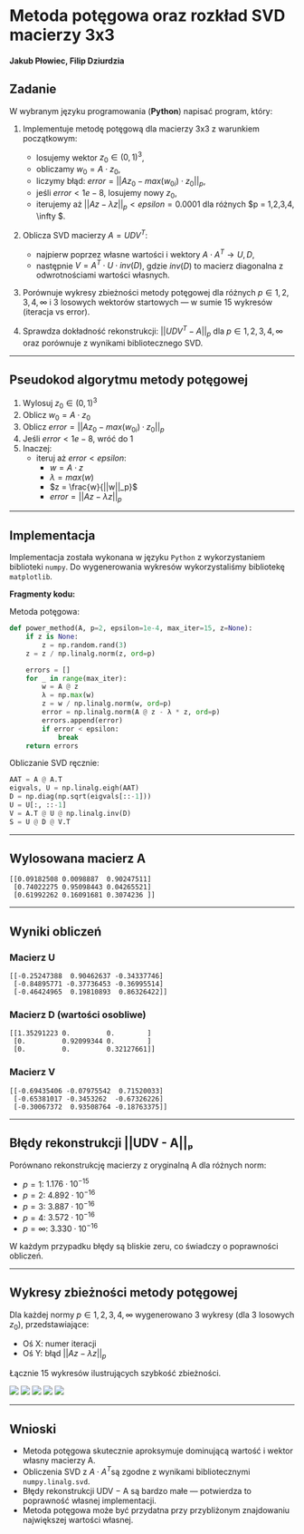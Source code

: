 # Metoda potęgowa oraz rozkład SVD macierzy 3x3  
#### Jakub Płowiec, Filip Dziurdzia

## Zadanie

W wybranym języku programowania (**Python**) napisać program, który:

1. Implementuje metodę potęgową dla macierzy 3x3 z warunkiem początkowym:
   - losujemy wektor $z_0 \in (0,1)^3$,
   - obliczamy $w_0 = A \cdot z_0$,
   - liczymy błąd: $error = ||Az_0 − max(w_{0i}) \cdot z_0||_p$,
   - jeśli $error < 1e-8$, losujemy nowy $z_0$,
   - iterujemy aż $||Az − λz||_p < epsilon = 0.0001$ dla różnych $p = 1,2,3,4, \infty $.

2. Oblicza SVD macierzy $A = UDV^T$:
   - najpierw poprzez własne wartości i wektory $A \cdot A^T → U, D$,
   - następnie $V = A^T \cdot U \cdot inv(D)$, gdzie $inv(D)$ to macierz diagonalna z odwrotnościami wartości własnych.

3. Porównuje wykresy zbieżności metody potęgowej dla różnych $p \in {1,2,3,4, \infty}$ i 3 losowych wektorów startowych — w sumie 15 wykresów (iteracja vs error).

4. Sprawdza dokładność rekonstrukcji: $||UDV^T − A||_p$ dla $p \in {1,2,3,4, \infty}$ oraz porównuje z wynikami bibliotecznego SVD.

---

## Pseudokod algorytmu metody potęgowej

1. Wylosuj $z_0 \in (0,1)^3$
2. Oblicz $w_0 = A \cdot z_0$
3. Oblicz $error = ||Az_0 − max(w_{0i})·z_0||_p$
4. Jeśli $error < 1e-8$, wróć do 1
5. Inaczej:
   - iteruj aż $error < epsilon$:
     - $w = A \cdot z$
     - $\lambda = max(w)$
     - $z = \frac{w}{||w||_p}$
     - $error = ||Az − \lambda z||_p$

---

## Implementacja

Implementacja została wykonana w języku `Python` z wykorzystaniem biblioteki `numpy`. Do wygenerowania wykresów wykorzystaliśmy bibliotekę `matplotlib`.

**Fragmenty kodu:**

Metoda potęgowa:

```python
def power_method(A, p=2, epsilon=1e-4, max_iter=15, z=None):
    if z is None:
        z = np.random.rand(3)
    z = z / np.linalg.norm(z, ord=p)

    errors = []
    for _ in range(max_iter):
        w = A @ z
        λ = np.max(w)
        z = w / np.linalg.norm(w, ord=p)
        error = np.linalg.norm(A @ z - λ * z, ord=p)
        errors.append(error)
        if error < epsilon:
            break
    return errors
```

Obliczanie SVD ręcznie:

```python
AAT = A @ A.T
eigvals, U = np.linalg.eigh(AAT)
D = np.diag(np.sqrt(eigvals[::-1]))
U = U[:, ::-1]
V = A.T @ U @ np.linalg.inv(D)
S = U @ D @ V.T
```

---

## Wylosowana macierz A

```
[[0.09182508 0.0098887  0.90247511]
 [0.74022275 0.95098443 0.04265521]
 [0.61992262 0.16091681 0.3074236 ]]
```
---

## Wyniki obliczeń

### Macierz U

```
[[-0.25247388  0.90462637 -0.34337746]
 [-0.84895771 -0.37736453 -0.36995514]
 [-0.46424965  0.19810893  0.86326422]]
```

### Macierz D (wartości osobliwe)

```
[[1.35291223 0.         0.        ]
 [0.         0.92099344 0.        ]
 [0.         0.         0.32127661]]
```

### Macierz V

```
[[-0.69435406 -0.07975542  0.71520033]
 [-0.65381017 -0.3453262  -0.67326226]
 [-0.30067372  0.93508764 -0.18763375]]
```

---

## Błędy rekonstrukcji ||UDV - A||ₚ

Porównano rekonstrukcję macierzy z oryginalną A dla różnych norm:

- $p = 1$: $1.176 \cdot 10^{-15}$
- $p = 2$: $4.892 \cdot 10^{-16}$
- $p = 3$: $3.887 \cdot 10^{-16}$
- $p = 4$: $3.572 \cdot 10^{-16}$
- $p = \infty$: $3.330 \cdot 10^{-16}$

W każdym przypadku błędy są bliskie zeru, co świadczy o poprawności obliczeń.

---

## Wykresy zbieżności metody potęgowej

Dla każdej normy $p ∈ {1,2,3,4,\infty}$ wygenerowano 3 wykresy (dla 3 losowych $z_0$), przedstawiające:

- Oś X: numer iteracji
- Oś Y: błąd $||Az - \lambda z||_p$

Łącznie 15 wykresów ilustrujących szybkość zbieżności.

![](/proj5/zbieznosc_norma_p1.png)
![](/proj5/zbieznosc_norma_p2.png)
![](/proj5/zbieznosc_norma_p3.png)
![](/proj5/zbieznosc_norma_p4.png)
![](/proj5/zbieznosc_norma_pinf.png)


---

## Wnioski

- Metoda potęgowa skutecznie aproksymuje dominującą wartość i wektor własny macierzy A.
- Obliczenia SVD z $A\cdot A^T$są zgodne z wynikami bibliotecznymi `numpy.linalg.svd`.
- Błędy rekonstrukcji UDV − A są bardzo małe — potwierdza to poprawność własnej implementacji.
- Metoda potęgowa może być przydatna przy przybliżonym znajdowaniu największej wartości własnej.
